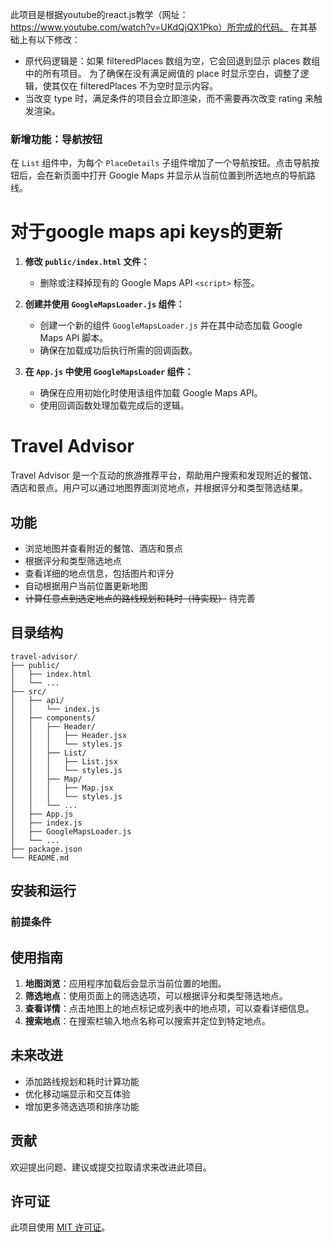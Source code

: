 
此项目是根据youtube的react.js教学（网址：https://www.youtube.com/watch?v=UKdQjQX1Pko）所完成的代码。
在其基础上有以下修改：
- 原代码逻辑是：如果 filteredPlaces 数组为空，它会回退到显示 places 数组中的所有项目。
  为了确保在没有满足阙值的 place 时显示空白，调整了逻辑，使其仅在 filteredPlaces 不为空时显示内容。
- 当改变 type 时，满足条件的项目会立即渲染，而不需要再次改变 rating 来触发渲染。

### 新增功能：导航按钮

在 `List` 组件中，为每个 `PlaceDetails` 子组件增加了一个导航按钮。点击导航按钮后，会在新页面中打开 Google Maps 
并显示从当前位置到所选地点的导航路线。

# 对于google maps api keys的更新
1. **修改 `public/index.html` 文件：**
   - 删除或注释掉现有的 Google Maps API `<script>` 标签。

2. **创建并使用 `GoogleMapsLoader.js` 组件：**
   - 创建一个新的组件 `GoogleMapsLoader.js` 并在其中动态加载 Google Maps API 脚本。
   - 确保在加载成功后执行所需的回调函数。

3. **在 `App.js` 中使用 `GoogleMapsLoader` 组件：**
   - 确保在应用初始化时使用该组件加载 Google Maps API。
   - 使用回调函数处理加载完成后的逻辑。

# Travel Advisor

Travel Advisor 是一个互动的旅游推荐平台，帮助用户搜索和发现附近的餐馆、酒店和景点。用户可以通过地图界面浏览地点，并根据评分和类型筛选结果。

## 功能

- 浏览地图并查看附近的餐馆、酒店和景点
- 根据评分和类型筛选地点
- 查看详细的地点信息，包括图片和评分
- 自动根据用户当前位置更新地图
- ~~计算任意点到选定地点的路线规划和耗时（待实现）~~ 待完善

## 目录结构

```
travel-advisor/
├── public/
│   ├── index.html
│   └── ...
├── src/
│   ├── api/
│   │   └── index.js
│   ├── components/
│   │   ├── Header/
│   │   │   ├── Header.jsx
│   │   │   └── styles.js
│   │   ├── List/
│   │   │   ├── List.jsx
│   │   │   └── styles.js
│   │   ├── Map/
│   │   │   ├── Map.jsx
│   │   │   └── styles.js
│   │   └── ...
│   ├── App.js
│   ├── index.js
│   ├── GoogleMapsLoader.js
│   └── ...
├── package.json
└── README.md
```

## 安装和运行

### 前提条件

## 使用指南

1. **地图浏览**：应用程序加载后会显示当前位置的地图。
2. **筛选地点**：使用页面上的筛选选项，可以根据评分和类型筛选地点。
3. **查看详情**：点击地图上的地点标记或列表中的地点项，可以查看详细信息。
4. **搜索地点**：在搜索栏输入地点名称可以搜索并定位到特定地点。

## 未来改进

- 添加路线规划和耗时计算功能
- 优化移动端显示和交互体验
- 增加更多筛选选项和排序功能

## 贡献

欢迎提出问题、建议或提交拉取请求来改进此项目。

## 许可证

此项目使用 [MIT 许可证](LICENSE)。
```
